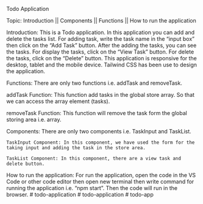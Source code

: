 Todo Application

Topic: 
    Introduction || Components || Functions || How to run the application

Introduction:
    This is a Todo application. In this application you can add and delete the tasks list. For adding task, write the task name in the “input box” then click on the “Add Task” button. After the adding the tasks, you can see the tasks. For display the tasks, click on the “View Task” button. For delete the tasks, click on the “Delete” button. 
    This application is responsive for the desktop, tablet and the mobile device.
    Tailwind CSS has been use to design the application.

Functions:
    There are only two functions i.e. addTask and removeTask.

addTask Function: 
    This function add tasks in the global store array. So that we can access the array element (tasks).

removeTask Function: 
    This function will remove the task form the global storing area i.e. array.

Components: 
    There are only two components i.e. TaskInput and TaskList.

    TaskInput Component: In this component, we have used the form for the taking input and adding the task in the store area.

    TaskList Component: In this component, there are a view task and delete button.

How to run the application:
    For run the application, open the code in the VS Code or other code editor then open new terminal then write command for running the application i.e. “npm start”.
    Then the code will run in the browser.
#   t o d o - a p p l i c a t i o n  
 #   t o d o - a p p l i c a t i o n  
 #   t o d o - a p p  
 
